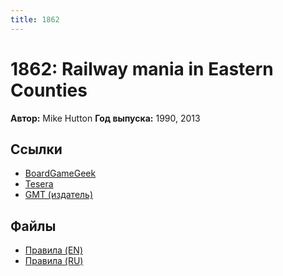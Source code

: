 ```yaml
---
title: 1862
---
```


# 1862: Railway mania in Eastern Counties

**Автор:** Mike Hutton
**Год выпуска:** 1990, 2013

## Ссылки

- [BoardGameGeek](https://boardgamegeek.com/boardgame/66837/1862-railway-mania-eastern-counties)
- [Tesera](https://tesera.ru/game/1862-railway-mania-in-the-eastern-counties/)
- [GMT (издатель)](https://www.gmtgames.com/p-692-1862-railway-mania-in-the-eastern-counties.aspx)

## Файлы

- [Правила (EN)](https://gmtwebsiteassets.s3-us-west-2.amazonaws.com/1862/1862_TRAIN_RULES-Final.pdf)
- [Правила (RU)](1862_EA_Rules_RU_20221110.pdf)
